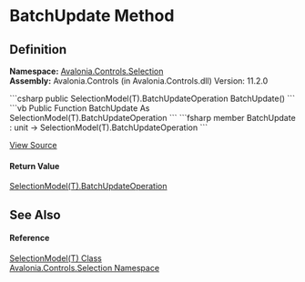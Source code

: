 # BatchUpdate Method




## Definition
**Namespace:** <a href="N_Avalonia_Controls_Selection">Avalonia.Controls.Selection</a>  
**Assembly:** Avalonia.Controls (in Avalonia.Controls.dll) Version: 11.2.0

<Tabs groupId="api-code-preview">
<TabItem value="csharp" label="C#">
```csharp
public SelectionModel(T).BatchUpdateOperation BatchUpdate()
```
</TabItem>
<TabItem value="vb" label="VB">
```vb
Public Function BatchUpdate As SelectionModel(T).BatchUpdateOperation
```
</TabItem>
<TabItem value="fsharp" label="F#">
```fsharp
member BatchUpdate : unit -> SelectionModel(T).BatchUpdateOperation 
```
</TabItem>
</Tabs>



<a href="https://github.com/AvaloniaUI/Avalonia/tree/master/src/Avalonia.Controls/Selection/SelectionModel.cs#L201" title="View the source code">View Source</a>



#### Return Value
<a href="T_Avalonia_Controls_Selection_SelectionModel_1_BatchUpdateOperation">SelectionModel(T).BatchUpdateOperation</a>

## See Also


#### Reference
<a href="T_Avalonia_Controls_Selection_SelectionModel_1">SelectionModel(T) Class</a>  
<a href="N_Avalonia_Controls_Selection">Avalonia.Controls.Selection Namespace</a>  

